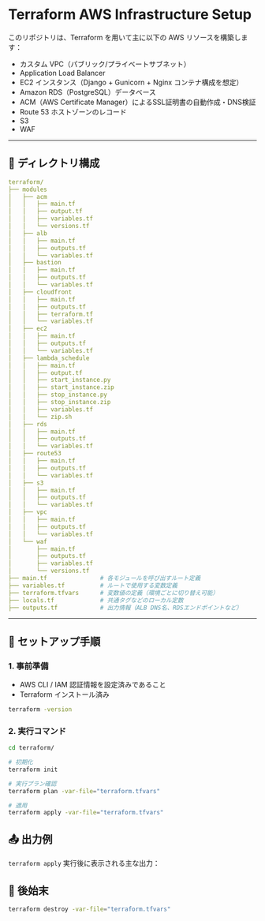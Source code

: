 # Terraform AWS Infrastructure Setup

このリポジトリは、Terraform を用いて主に以下の AWS リソースを構築します：

- カスタム VPC（パブリック/プライベートサブネット）
- Application Load Balancer
- EC2 インスタンス（Django + Gunicorn + Nginx コンテナ構成を想定）
- Amazon RDS（PostgreSQL）データベース
- ACM（AWS Certificate Manager）によるSSL証明書の自動作成・DNS検証
- Route 53 ホストゾーンのレコード
- S3
- WAF

---

## 📁 ディレクトリ構成

```yaml
terraform/
├── modules
│   ├── acm
│   │   ├── main.tf
│   │   ├── output.tf
│   │   ├── variables.tf
│   │   └── versions.tf
│   ├── alb
│   │   ├── main.tf
│   │   ├── outputs.tf
│   │   └── variables.tf
│   ├── bastion
│   │   ├── main.tf
│   │   ├── outputs.tf
│   │   └── variables.tf
│   ├── cloudfront
│   │   ├── main.tf
│   │   ├── outputs.tf
│   │   ├── terraform.tf
│   │   └── variables.tf
│   ├── ec2
│   │   ├── main.tf
│   │   ├── outputs.tf
│   │   └── variables.tf
│   ├── lambda_schedule
│   │   ├── main.tf
│   │   ├── output.tf
│   │   ├── start_instance.py
│   │   ├── start_instance.zip
│   │   ├── stop_instance.py
│   │   ├── stop_instance.zip
│   │   ├── variables.tf
│   │   └── zip.sh
│   ├── rds
│   │   ├── main.tf
│   │   ├── outputs.tf
│   │   └── variables.tf
│   ├── route53
│   │   ├── main.tf
│   │   ├── outputs.tf
│   │   └── variables.tf
│   ├── s3
│   │   ├── main.tf
│   │   ├── outputs.tf
│   │   └── variables.tf
│   ├── vpc
│   │   ├── main.tf
│   │   ├── outputs.tf
│   │   └── variables.tf
│   └── waf
│       ├── main.tf
│       ├── outputs.tf
│       ├── variables.tf
│       └── versions.tf
├── main.tf               # 各モジュールを呼び出すルート定義
├── variables.tf          # ルートで使用する変数定義
├── terraform.tfvars      # 変数値の定義（環境ごとに切り替え可能）
├── locals.tf             # 共通タグなどのローカル定数
├── outputs.tf            # 出力情報（ALB DNS名、RDSエンドポイントなど）
```

---

## 🚀 セットアップ手順

### 1. 事前準備

- AWS CLI / IAM 認証情報を設定済みであること
- Terraform インストール済み

```bash
terraform -version
```

### 2. 実行コマンド
```bash
cd terraform/

# 初期化
terraform init

# 実行プラン確認
terraform plan -var-file="terraform.tfvars"

# 適用
terraform apply -var-file="terraform.tfvars"
```

## 📤 出力例
`terraform apply` 実行後に表示される主な出力：

## 🧹 後始末
```bash
terraform destroy -var-file="terraform.tfvars"
```
